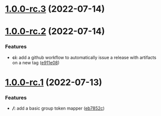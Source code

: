 # [1.0.0-rc.3](https://github.com/5-stones/keycloak-group-tokenmapper/compare/v1.0.0-rc.2...v1.0.0-rc.3) (2022-07-14)



# [1.0.0-rc.2](https://github.com/5-stones/keycloak-group-tokenmapper/compare/v1.0.0-rc.1...v1.0.0-rc.2) (2022-07-14)


### Features

* **ci:** add a github workflow to automatically issue a release with artifacts on a new tag ([e911e08](https://github.com/5-stones/keycloak-group-tokenmapper/commit/e911e08bfc4742dee7c4e2a83900566717d58296))



# [1.0.0-rc.1](https://github.com/5-stones/keycloak-group-tokenmapper/compare/eb7852c1dcf9549b3fec06f4c546bd9c24e4f333...v1.0.0-rc.1) (2022-07-13)


### Features

* ***/*:** add a basic group token mapper ([eb7852c](https://github.com/5-stones/keycloak-group-tokenmapper/commit/eb7852c1dcf9549b3fec06f4c546bd9c24e4f333))
